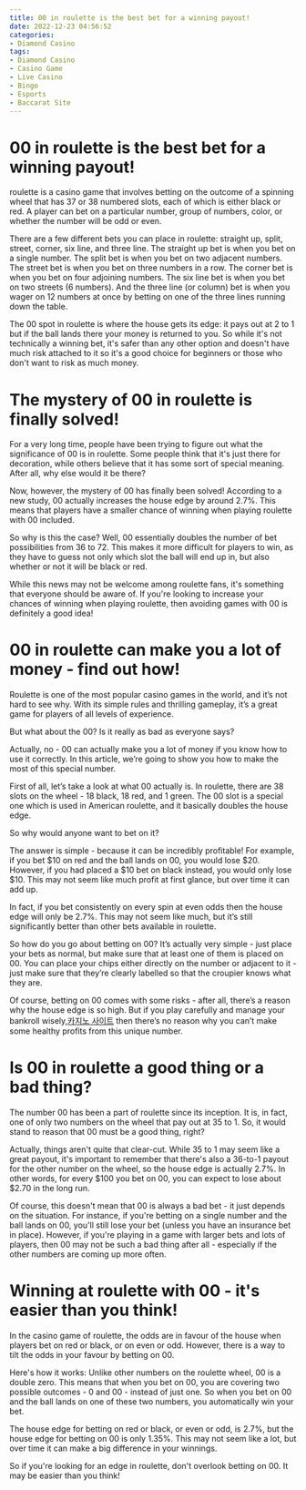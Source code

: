 ```yaml
---
title: 00 in roulette is the best bet for a winning payout!
date: 2022-12-23 04:56:52
categories:
- Diamond Casino
tags:
- Diamond Casino
- Casino Game
- Live Casino
- Bingo
- Esports
- Baccarat Site
---
```



#  00 in roulette is the best bet for a winning payout!

 roulette is a casino game that involves betting on the outcome of a spinning wheel that has 37 or 38 numbered slots, each of which is either black or red. A player can bet on a particular number, group of numbers, color, or whether the number will be odd or even.

There are a few different bets you can place in roulette: straight up, split, street, corner, six line, and three line. The straight up bet is when you bet on a single number. The split bet is when you bet on two adjacent numbers. The street bet is when you bet on three numbers in a row. The corner bet is when you bet on four adjoining numbers. The six line bet is when you bet on two streets (6 numbers). And the three line (or column) bet is when you wager on 12 numbers at once by betting on one of the three lines running down the table.

The 00 spot in roulette is where the house gets its edge: it pays out at 2 to 1 but if the ball lands there your money is returned to you. So while it's not technically a winning bet, it's safer than any other option and doesn't have much risk attached to it so it's a good choice for beginners or those who don't want to risk as much money.

#  The mystery of 00 in roulette is finally solved!

For a very long time, people have been trying to figure out what the significance of 00 is in roulette. Some people think that it's just there for decoration, while others believe that it has some sort of special meaning. After all, why else would it be there?

Now, however, the mystery of 00 has finally been solved! According to a new study, 00 actually increases the house edge by around 2.7%. This means that players have a smaller chance of winning when playing roulette with 00 included.

So why is this the case? Well, 00 essentially doubles the number of bet possibilities from 36 to 72. This makes it more difficult for players to win, as they have to guess not only which slot the ball will end up in, but also whether or not it will be black or red.

While this news may not be welcome among roulette fans, it's something that everyone should be aware of. If you're looking to increase your chances of winning when playing roulette, then avoiding games with 00 is definitely a good idea!

#  00 in roulette can make you a lot of money - find out how!

Roulette is one of the most popular casino games in the world, and it’s not hard to see why. With its simple rules and thrilling gameplay, it’s a great game for players of all levels of experience.

But what about the 00? Is it really as bad as everyone says?

Actually, no - 00 can actually make you a lot of money if you know how to use it correctly. In this article, we’re going to show you how to make the most of this special number.

First of all, let’s take a look at what 00 actually is. In roulette, there are 38 slots on the wheel - 18 black, 18 red, and 1 green. The 00 slot is a special one which is used in American roulette, and it basically doubles the house edge.

So why would anyone want to bet on it?

The answer is simple - because it can be incredibly profitable! For example, if you bet $10 on red and the ball lands on 00, you would lose $20. However, if you had placed a $10 bet on black instead, you would only lose $10. This may not seem like much profit at first glance, but over time it can add up.

In fact, if you bet consistently on every spin at even odds then the house edge will only be 2.7%. This may not seem like much, but it’s still significantly better than other bets available in roulette.

So how do you go about betting on 00? It’s actually very simple - just place your bets as normal, but make sure that at least one of them is placed on 00. You can place your chips either directly on the number or adjacent to it - just make sure that they’re clearly labelled so that the croupier knows what they are.

Of course, betting on 00 comes with some risks - after all, there’s a reason why the house edge is so high. But if you play carefully and manage your bankroll wisely,[카지노 사이트](https://choegocasino.com/) then there’s no reason why you can’t make some healthy profits from this unique number.

#  Is 00 in roulette a good thing or a bad thing?

The number 00 has been a part of roulette since its inception. It is, in fact, one of only two numbers on the wheel that pay out at 35 to 1. So, it would stand to reason that 00 must be a good thing, right?

Actually, things aren't quite that clear-cut. While 35 to 1 may seem like a great payout, it's important to remember that there's also a 36-to-1 payout for the other number on the wheel, so the house edge is actually 2.7%. In other words, for every $100 you bet on 00, you can expect to lose about $2.70 in the long run.

Of course, this doesn't mean that 00 is always a bad bet - it just depends on the situation. For instance, if you're betting on a single number and the ball lands on 00, you'll still lose your bet (unless you have an insurance bet in place). However, if you're playing in a game with larger bets and lots of players, then 00 may not be such a bad thing after all - especially if the other numbers are coming up more often.

#  Winning at roulette with 00 - it's easier than you think!

In the casino game of roulette, the odds are in favour of the house when players bet on red or black, or on even or odd. However, there is a way to tilt the odds in your favour by betting on 00.

Here's how it works: Unlike other numbers on the roulette wheel, 00 is a double zero. This means that when you bet on 00, you are covering two possible outcomes - 0 and 00 - instead of just one. So when you bet on 00 and the ball lands on one of these two numbers, you automatically win your bet.

The house edge for betting on red or black, or even or odd, is 2.7%, but the house edge for betting on 00 is only 1.35%. This may not seem like a lot, but over time it can make a big difference in your winnings.

So if you're looking for an edge in roulette, don't overlook betting on 00. It may be easier than you think!